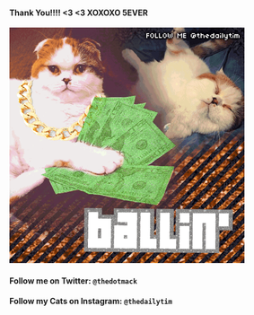 ####  Thank You!!!! <3 <3 XOXOXO 5EVER

<img src="assets/images/una-glitter.gif" height="420">

#### Follow me on Twitter: `@thedotmack`

#### Follow my Cats on Instagram: `@thedailytim`

